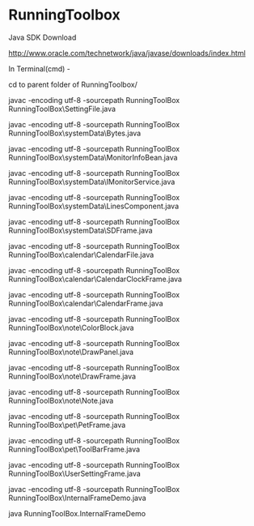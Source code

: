 # RunningToolbox

Java SDK Download

http://www.oracle.com/technetwork/java/javase/downloads/index.html


In Terminal(cmd) - 

cd to parent folder of RunningToolbox/

javac -encoding utf-8 -sourcepath RunningToolBox RunningToolBox\SettingFile.java

javac -encoding utf-8 -sourcepath RunningToolBox RunningToolBox\systemData\Bytes.java

javac -encoding utf-8 -sourcepath RunningToolBox RunningToolBox\systemData\MonitorInfoBean.java

javac -encoding utf-8 -sourcepath RunningToolBox RunningToolBox\systemData\IMonitorService.java

javac -encoding utf-8 -sourcepath RunningToolBox RunningToolBox\systemData\LinesComponent.java

javac -encoding utf-8 -sourcepath RunningToolBox RunningToolBox\systemData\SDFrame.java

javac -encoding utf-8 -sourcepath RunningToolBox RunningToolBox\calendar\CalendarFile.java

javac -encoding utf-8 -sourcepath RunningToolBox RunningToolBox\calendar\CalendarClockFrame.java

javac -encoding utf-8 -sourcepath RunningToolBox RunningToolBox\calendar\CalendarFrame.java

javac -encoding utf-8 -sourcepath RunningToolBox RunningToolBox\note\ColorBlock.java

javac -encoding utf-8 -sourcepath RunningToolBox RunningToolBox\note\DrawPanel.java

javac -encoding utf-8 -sourcepath RunningToolBox RunningToolBox\note\DrawFrame.java

javac -encoding utf-8 -sourcepath RunningToolBox RunningToolBox\note\Note.java

javac -encoding utf-8 -sourcepath RunningToolBox RunningToolBox\pet\PetFrame.java

javac -encoding utf-8 -sourcepath RunningToolBox RunningToolBox\pet\ToolBarFrame.java

javac -encoding utf-8 -sourcepath RunningToolBox RunningToolBox\UserSettingFrame.java

javac -encoding utf-8 -sourcepath RunningToolBox RunningToolBox\InternalFrameDemo.java

java RunningToolBox.InternalFrameDemo
